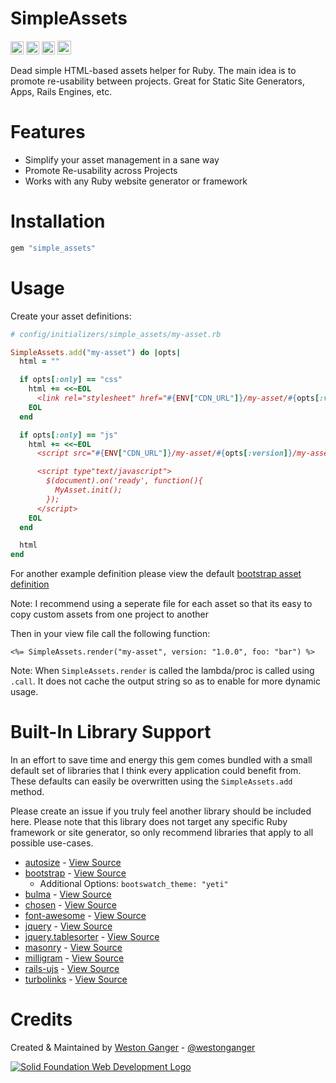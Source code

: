 # SimpleAssets

<a href="https://badge.fury.io/rb/simple_assets" target="_blank"><img height="21" style='border:0px;height:21px;' border='0' src="https://badge.fury.io/rb/simple_assets.svg" alt="Gem Version"></a>
<a href='https://travis-ci.com/westonganger/simple_assets' target='_blank'><img height='21' style='border:0px;height:21px;' src='https://travis-ci.com/westonganger/simple_assets.svg?branch=master' border='0' alt='Build Status'></a>
<a href='https://rubygems.org/gems/simple_assets' target='_blank'><img height='21' style='border:0px;height:21px;' src='https://ruby-gem-downloads-badge.herokuapp.com/simple_assets?label=rubygems&type=total&total_label=downloads&color=brightgreen' border='0' alt='RubyGems Downloads' /></a>
<a href='https://ko-fi.com/A5071NK' target='_blank'><img height='22' style='border:0px;height:22px;' src='https://az743702.vo.msecnd.net/cdn/kofi1.png?v=a' border='0' alt='Buy Me a Coffee'></a>


Dead simple HTML-based assets helper for Ruby. The main idea is to promote re-usability between projects. Great for Static Site Generators, Apps, Rails Engines, etc.

# Features

- Simplify your asset management in a sane way
- Promote Re-usability across Projects
- Works with any Ruby website generator or framework

# Installation

```ruby
gem "simple_assets"
```

# Usage

Create your asset definitions:

```ruby
# config/initializers/simple_assets/my-asset.rb

SimpleAssets.add("my-asset") do |opts|
  html = ""

  if opts[:only] == "css"
    html += <<~EOL
      <link rel="stylesheet" href="#{ENV["CDN_URL"]}/my-asset/#{opts[:version]}/my-asset.min.css" />
    EOL
  end

  if opts[:only] == "js"
    html += <<~EOL
      <script src="#{ENV["CDN_URL"]}/my-asset/#{opts[:version]}/my-asset.min.js"></script>

      <script type"text/javascript">
        $(document).on('ready', function(){
          MyAsset.init();
        });
      </script>
    EOL
  end

  html
end
```

For another example definition please view the default [bootstrap asset definition](https://github.com/westonganger/simple_assets/blob/master/lib/simple_assets/default_assets/bootstrap.rb)

Note: I recommend using a seperate file for each asset so that its easy to copy custom assets from one project to another

Then in your view file call the following function:

```erb
<%= SimpleAssets.render("my-asset", version: "1.0.0", foo: "bar") %>
```

Note: When `SimpleAssets.render` is called the lambda/proc is called using `.call`. It does not cache the output string so as to enable for more dynamic usage.

# Built-In Library Support

In an effort to save time and energy this gem comes bundled with a small default set of libraries that I think every application could benefit from. These defaults can easily be overwritten using the `SimpleAssets.add` method. 

Please create an issue if you truly feel another library should be included here. Please note that this library does not target any specific Ruby framework or site generator, so only recommend libraries that apply to all possible use-cases.

- [autosize](http://www.jacklmoore.com/autosize/) - [View Source](https://github.com/westonganger/simple_assets/blob/master/lib/simple_assets/default_assets/autosize.rb)
- [bootstrap](https://getbootstrap.com/) - [View Source](https://github.com/westonganger/simple_assets/blob/master/lib/simple_assets/default_assets/bootstrap.rb)
  * Additional Options: `bootswatch_theme: "yeti"`
- [bulma](https://bulma.io/) - [View Source](https://github.com/westonganger/simple_assets/blob/master/lib/simple_assets/default_assets/bulma.rb)
- [chosen](https://github.com/harvesthq/chosen) - [View Source](https://github.com/westonganger/simple_assets/blob/master/lib/simple_assets/default_assets/chosen.rb)
- [font-awesome](https://fontawesome.com/) - [View Source](https://github.com/westonganger/simple_assets/blob/master/lib/simple_assets/default_assets/font-awesome.rb)
- [jquery](https://jquery.com/) - [View Source](https://github.com/westonganger/simple_assets/blob/master/lib/simple_assets/default_assets/jquery.rb)
- [jquery.tablesorter](https://github.com/Mottie/tablesorter) - [View Source](https://github.com/westonganger/simple_assets/blob/master/lib/simple_assets/default_assets/jquery.tablesorter.rb)
- [masonry](https://github.com/desandro/masonry) - [View Source](https://github.com/westonganger/simple_assets/blob/master/lib/simple_assets/default_assets/masonry.rb)
- [milligram](https://github.com/milligram/milligram) - [View Source](https://github.com/westonganger/simple_assets/blob/master/lib/simple_assets/default_assets/font-awesome.rb)
- [rails-ujs](https://github.com/rails/rails/tree/master/actionview/app/assets/javascripts) - [View Source](https://github.com/westonganger/simple_assets/blob/master/lib/simple_assets/default_assets/rails-ujs.rb)
- [turbolinks](https://github.com/turbolinks/turbolinks) - [View Source](https://github.com/westonganger/simple_assets/blob/master/lib/simple_assets/default_assets/turbolinks.rb)

# Credits

Created & Maintained by [Weston Ganger](https://westonganger.com) - [@westonganger](https://github.com/westonganger)

[![Solid Foundation Web Development Logo](https://solidfoundationwebdev.com/logo-sm.png)](https://solidfoundationwebdev.com)
